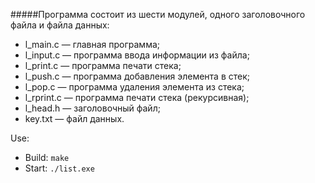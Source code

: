 #####Программа состоит из шести модулей, одного заголовочного файла и файла данных:  

 + l_main.c — главная программа;  
 + l_input.c — программа ввода информации из файла;  
 + l_print.c — программа печати стека;  
 + l_push.c — программа добавления элемента в стек;  
 + l_pop.c — программа удаления элемента из стека;  
 + l_rprint.c — программа печати стека (рекурсивная);  
 + l_head.h — заголовочный файл;
 + key.txt — файл данных.

Use:
 + Build: `make`  
 + Start: `./list.exe`
